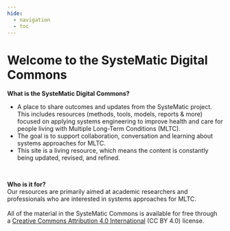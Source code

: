 ```yaml
---
hide:
  - navigation
  - toc
---
```


# Welcome to the SysteMatic Digital Commons

**What is the SysteMatic Digital Commons?**

- A place to share outcomes and updates from the SysteMatic project. This includes resources (methods, tools, models, reports & more) focused on applying systems engineering to improve health and care for people living with Multiple Long-Term Conditions (MLTC). 
- The goal is to support collaboration, conversation and learning about systems approaches for MLTC.
- This site is a living resource, which means the content is constantly being updated, revised, and refined.

<br>

**Who is it for?** <br>
Our resources are primarily aimed at academic researchers and professionals who are interested in systems approaches for MLTC.
<br><br>
All of the material in the SysteMatic Commons is available for free through a [Creative Commons Attribution 4.0 International](https://creativecommons.org/licenses/by/4.0/) (CC BY 4.0) license. 



